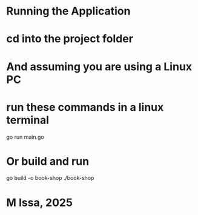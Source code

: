 # Running the Application
# cd into the project folder 
# And assuming you are using a Linux PC
# run these commands in a linux terminal 
go run main.go

# Or build and run
go build -o book-shop
./book-shop

# M Issa, 2025